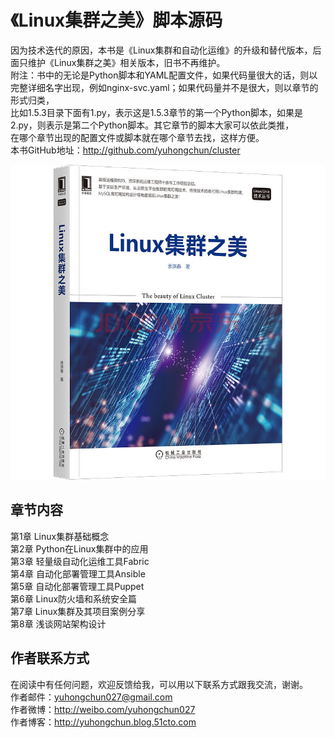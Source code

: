 
《Linux集群之美》脚本源码
========================================
因为技术迭代的原因，本书是《Linux集群和自动化运维》的升级和替代版本，后面只维护《Linux集群之美》相关版本，旧书不再维护。<br>
附注：书中的无论是Python脚本和YAML配置文件，如果代码量很大的话，则以完整详细名字出现，例如nginx-svc.yaml；如果代码量并不是很大，则以章节的形式归类，\
比如1.5.3目录下面有1.py，表示这是1.5.3章节的第一个Python脚本，如果是2.py，则表示是第二个Python脚本。其它章节的脚本大家可以依此类推，\
在哪个章节出现的配置文件或脚本就在哪个章节去找，这样方便。<br>
本书GitHub地址：http://github.com/yuhongchun/cluster

![image](https://github.com/yuhongchun/cluster/blob/master/screenhot/0b77e355ff8b6c0f.jpg)


章节内容
----------------------------------------
第1章 Linux集群基础概念<br>
第2章 Python在Linux集群中的应用<br>
第3章 轻量级自动化运维工具Fabric<br>
第4章 自动化部署管理工具Ansible<br>
第5章 自动化部署管理工具Puppet<br>
第6章 Linux防火墙和系统安全篇<br>
第7章 Linux集群及其项目案例分享<br>
第8章 浅谈网站架构设计<br>


作者联系方式
-----------------------------------------
在阅读中有任何问题，欢迎反馈给我，可以用以下联系方式跟我交流，谢谢。<br> 
作者邮件：yuhongchun027@gmail.com<br> 
作者微博：http://weibo.com/yuhongchun027<br> 
作者博客：http://yuhongchun.blog.51cto.com<br> 
